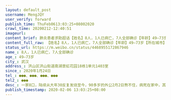 ```yaml
---
layout: default_post
username: MengJQY
user_verify: forward
publish_time: ThuFeb0613:03:25+08002020
crawl_time: 20200212-12:40:51
imageurl: 
content_brief: 肺炎患者求助超话【姓名】8人，1人已病亡，7人全部确诊【年龄】49—73岁【所在城市】武汉【所在小区、社区】洪山区洪山街道南湖景虹花园18栋1单元1403室【患病时间】2020年1月24日【联系方式】●●●、●●●、●●●、●●●【其他紧急联系人】●●●【病情描述 ...全文
content_full_raw: 【姓名】8人，1人已病亡，7人全部确诊【年龄】49—73岁【所在城市】武汉【所在小区、社区】洪山区洪山街道南湖景虹花园18栋1单元1403室【患病时间】2020年1月24日【联系方式】●●●、●●●、●●●、●●●【其他紧急联系人】●●●【病情描述】一家8口，陆续从大年30反复发烧至今，90多岁的外公2月2日熬不住，病死在家中，其余7人全部CT确诊，都是CT显示双肺感染，纹理增多，两肺见散在片状、斑片状致密影，部分呈磨玻璃改变，边界模糊，多人患有糖尿病、高血压、高血脂，其中还有半年前做过肺癌手术的，目前还是反复高烧还有呼吸困难，持续高烧10天有余，急切需要入院治疗。
status_url: https://m.weibo.cn/status/4468955172867946
name_: 8人，1人已病亡，7人全部确诊
age_: 49—73岁
city_: 武汉
address_: 洪山区洪山街道南湖景虹花园18栋1单元1403室
since_: 2020年1月24日
tel_: ●●●、●●●、●●●、●●●
tel2_: ●●●
desc_: 一家8口，陆续从大年30反复发烧至今，90多岁的外公2月2日熬不住，病死在家中，其余7人全部CT确诊，都是CT显示双肺感染，纹理增多，两肺见散在片状、斑片状致密影，部分呈磨玻璃改变，边界模糊，多人患有糖尿病、高血压、高血脂，其中还有半年前做过肺癌手术的，目前还是反复高烧还有呼吸困难，持续高烧10天有余，急切需要入院治疗。
publish_timestamp: 2020-02-06 13:03:25+08:00
---
```

